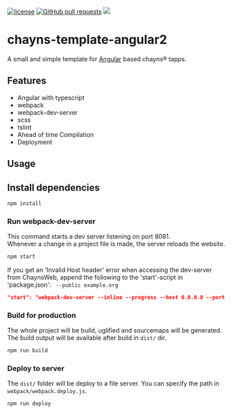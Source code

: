 [![license](https://img.shields.io/github/license/TobitSoftware/chayns-template-angular2.svg)]() [![GitHub pull requests](https://img.shields.io/github/issues-pr/TobitSoftware/chayns-template-angular2.svg)]() [![](https://img.shields.io/github/issues-pr-closed-raw/TobitSoftware/chayns-template-angular2.svg)]()

# chayns-template-angular2

A small and simple template for [Angular](www.angular.io) based chayns® tapps.

## Features

- Angular with typescript
- webpack
- webpack-dev-server
- scss
- tslint
- Ahead of time Compilation
- Deployment

## Usage

## Install dependencies

```bash
npm install
```

### Run webpack-dev-server

This command starts a dev server listening on port 8081.  
Whenever a change in a project file is made, the server reloads the website.

```bash
npm start
```

If you get an 'Invalid Host header' error when accessing the dev-server from ChaynsWeb, 
append the following to the 'start'-script in 'package.json': ` --public example.org`

```json
"start": "webpack-dev-server --inline --progress --host 0.0.0.0 --port 8081 --public example.org",
```


### Build for production

The whole project will be build, uglified and sourcemaps will be generated.  
The build output will be available after build in `dist/` dir.

```bash
npm run build
```

### Deploy to server

The `dist/` folder will be deploy to a file server.
You can specify the path in `webpack/webpack.deploy.js`.

```bash
npm run deploy
```
